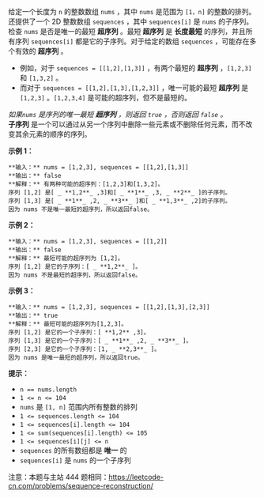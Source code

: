 给定一个长度为 `n` 的整数数组 `nums` ，其中 `nums` 是范围为 `[1，n]` 的整数的排列。还提供了一个 2D 整数数组
`sequences` ，其中 `sequences[i]` 是 `nums` 的子序列。  
检查 `nums` 是否是唯一的最短  **超序列** 。最短 **超序列** 是 **长度最短** 的序列，并且所有序列 `sequences[i]`
都是它的子序列。对于给定的数组 `sequences` ，可能存在多个有效的 **超序列** 。

  * 例如，对于 `sequences = [[1,2],[1,3]]` ，有两个最短的 **超序列** ，`[1,2,3]` 和 `[1,3,2]` 。
  * 而对于 `sequences = [[1,2],[1,3],[1,2,3]]` ，唯一可能的最短 **超序列** 是 `[1,2,3]` 。`[1,2,3,4]` 是可能的超序列，但不是最短的。

_如果`nums` 是序列的唯一最短 **超序列** ，则返回 `true` ，否则返回 `false` 。_  
**子序列** 是一个可以通过从另一个序列中删除一些元素或不删除任何元素，而不改变其余元素的顺序的序列。



**示例 1：**

    
    
    **输入：** nums = [1,2,3], sequences = [[1,2],[1,3]]
    **输出：** false
    **解释：** 有两种可能的超序列：[1,2,3]和[1,3,2]。
    序列 [1,2] 是[ _ **1,2**_ ,3]和[ _ **1**_ ,3, _ **2**_ ]的子序列。
    序列 [1,3] 是[ _ **1**_ ,2, _ **3**_ ]和[ _ **1,3**_ ,2]的子序列。
    因为 nums 不是唯一最短的超序列，所以返回false。
    

**示例 2：**

    
    
    **输入：** nums = [1,2,3], sequences = [[1,2]]
    **输出：** false
    **解释：** 最短可能的超序列为 [1,2]。
    序列 [1,2] 是它的子序列：[ _ **1,2**_ ]。
    因为 nums 不是最短的超序列，所以返回false。
    

**示例 3：**

    
    
    **输入：** nums = [1,2,3], sequences = [[1,2],[1,3],[2,3]]
    **输出：** true
    **解释：** 最短可能的超序列为[1,2,3]。
    序列 [1,2] 是它的一个子序列：[ **1,2** ,3]。
    序列 [1,3] 是它的一个子序列：[ _ **1**_ ,2, _ **3**_ ]。
    序列 [2,3] 是它的一个子序列：[1, _ **2,3**_ ]。
    因为 nums 是唯一最短的超序列，所以返回true。



**提示：**

  * `n == nums.length`
  * `1 <= n <= 104`
  * `nums` 是 `[1, n]` 范围内所有整数的排列
  * `1 <= sequences.length <= 104`
  * `1 <= sequences[i].length <= 104`
  * `1 <= sum(sequences[i].length) <= 105`
  * `1 <= sequences[i][j] <= n`
  * `sequences` 的所有数组都是 **唯一** 的
  * `sequences[i]` 是 `nums` 的一个子序列



注意：本题与主站 444 题相同：<https://leetcode-cn.com/problems/sequence-reconstruction/>

